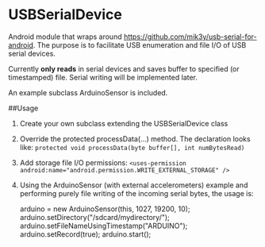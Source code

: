 # USBSerialDevice

Android module that wraps around https://github.com/mik3y/usb-serial-for-android. The purpose is to facilitate USB enumeration and file I/O of USB serial devices. 



Currently **only reads** in serial devices and saves buffer to specified (or timestamped) file. Serial writing will be implemented later. 

An example subclass ArduinoSensor is included. 

##Usage

1. Create your own subclass extending the USBSerialDevice class

2. Override the protected processData(...) method. The declaration looks like: `protected void processData(byte buffer[], int numBytesRead)`

3. Add storage file I/O permissions: `<uses-permission android:name="android.permission.WRITE_EXTERNAL_STORAGE" />`

4. Using the ArduinoSensor (with external accelerometers) example and performing purely file writing of the incoming serial bytes, the usage is: 

    arduino = new ArduinoSensor(this, 1027, 19200, 10);
    arduino.setDirectory("/sdcard/mydirectory/");
    arduino.setFileNameUsingTimestamp("ARDUINO");
    arduino.setRecord(true);
    arduino.start();